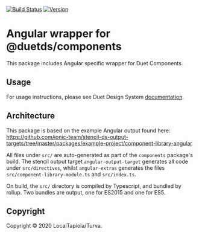 [![Build Status](https://lt-devtool.visualstudio.com/Duet%20Design%20System/_apis/build/status/Duet%20Design%20System?branchName=master)](https://lt-devtool.visualstudio.com/Duet%20Design%20System/_build/latest?definitionId=58&branchName=master)
[![Version](https://img.shields.io/npm/v/@duetds/angular.svg?style=flat-square&label=angular)](https://www.npmjs.com/package/@duetds/angular)

# Angular wrapper for @duetds/components

This package includes Angular specific wrapper for Duet Components.

## Usage

For usage instructions, please see Duet Design System [documentation](https://www.duetds.com/using-components/#usage-with-angular).

## Architecture

This package is based on the example Angular output found here: https://github.com/ionic-team/stencil-ds-output-targets/tree/master/packages/example-project/component-library-angular

All files under `src/` are auto-generated as part of the `components` package's build. The stencil output target `angular-output-target` generates all code under `src/directives`, whilst `angular-extras` generates the files `src/component-library-module.ts` and `src/index.ts`.

On build, the `src/` directory is compiled by Typescript, and bundled by rollup. Two bundles are output, one for ES2015 and one for ES5.

## Copyright

Copyright © 2020 LocalTapiola/Turva.
